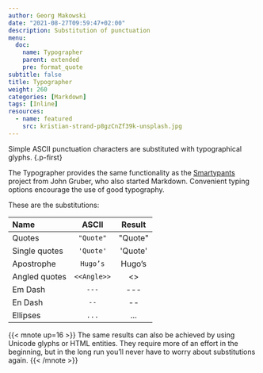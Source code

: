 ```yaml
---
author: Georg Makowski
date: "2021-08-27T09:59:47+02:00"
description: Substitution of punctuation 
menu:
  doc:
    name: Typographer
    parent: extended
    pre: format_quote
subtitle: false
title: Typographer
weight: 260
categories: [Markdown]
tags: [Inline]
resources:
  - name: featured
    src: kristian-strand-p8gzCnZf39k-unsplash.jpg
---
```


Simple ASCII punctuation characters are substituted with typographical glyphs.
{.p-first} <!--more-->

The Typographer provides the same functionality as the [Smartypants](https://daringfireball.net/projects/smartypants/) project from John Gruber, who also started Markdown. Convenient typing options encourage the use of good typography.

These are the substitutions:

| Name          |   ASCII          |  Result   |
| :------------ | :--------------: | :-------: |
| Quotes        |    `"Quote"`     |  "Quote"  |
| Single quotes |    `'Quote'`     |  'Quote'  |
| Apostrophe    |     `Hugo’s`     |  Hugo’s   |
| Angled quotes |   `<<Angle>>`    | <<Angle>> |
| Em Dash       |      `---`       |   ---   |
| En Dash       |       `--`       |    --     |
| Ellipses      |      `...`       |    ...    |

{{< mnote up=16 >}}
The same results can also be achieved by using Unicode glyphs or HTML entities. They require more of an effort in the beginning, but in the long run you’ll never have to worry about substitutions again.
{{< /mnote >}}
